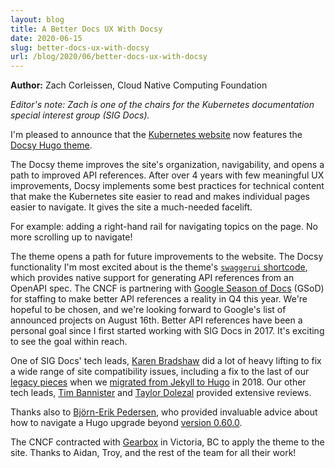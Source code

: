 ```yaml
---
layout: blog
title: A Better Docs UX With Docsy
date: 2020-06-15
slug: better-docs-ux-with-docsy
url: /blog/2020/06/better-docs-ux-with-docsy
---
```


**Author:** Zach Corleissen, Cloud Native Computing Foundation

*Editor's note: Zach is one of the chairs for the Kubernetes documentation special interest group (SIG Docs).*

I'm pleased to announce that the [Kubernetes website](https://kubernetes.io) now features the [Docsy Hugo theme](https://docsy.dev).

The Docsy theme improves the site's organization, navigability, and opens a path to improved API references. After over 4 years with few meaningful UX improvements, Docsy implements some best practices for technical content that make the Kubernetes site easier to read and makes individual pages easier to navigate. It gives the site a much-needed facelift.

For example: adding a right-hand rail for navigating topics on the page. No more scrolling up to navigate!

The theme opens a path for future improvements to the website. The Docsy functionality I'm most excited about is the theme's [`swaggerui` shortcode](https://www.docsy.dev/docs/adding-content/shortcodes/#swaggerui), which provides native support for generating API references from an OpenAPI spec. The CNCF is partnering with [Google Season of Docs](https://developers.google.com/season-of-docs) (GSoD) for staffing to make better API references a reality in Q4 this year. We're hopeful to be chosen, and we're looking forward to Google's list of announced projects on August 16th. Better API references have been a personal goal since I first started working with SIG Docs in 2017. It's exciting to see the goal within reach. 

One of SIG Docs' tech leads, [Karen Bradshaw](https://github.com/kbhawkey) did a lot of heavy lifting to fix a wide range of site compatibility issues, including a fix to the last of our [legacy pieces](https://github.com/kubernetes/website/pull/21359) when we [migrated from Jekyll to Hugo](2018-05-05-hugo-migration/) in 2018. Our other tech leads, [Tim Bannister](https://github.com/sftim) and [Taylor Dolezal](https://github.com/onlydole) provided extensive reviews.

Thanks also to [Björn-Erik Pedersen](https://bep.is/), who provided invaluable advice about how to navigate a Hugo upgrade beyond [version 0.60.0](https://gohugo.io/news/0.60.0-relnotes/).

The CNCF contracted with [Gearbox](https://gearboxbuilt.com/) in Victoria, BC to apply the theme to the site. Thanks to Aidan, Troy, and the rest of the team for all their work!